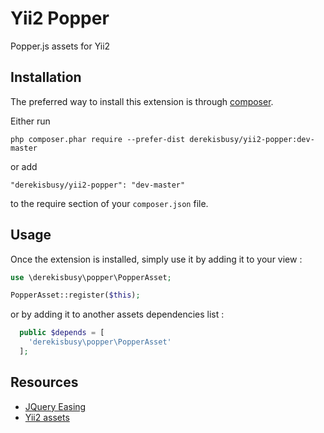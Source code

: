 Yii2 Popper
===========
Popper.js assets for Yii2

Installation
------------

The preferred way to install this extension is through [composer](http://getcomposer.org/download/).

Either run

```
php composer.phar require --prefer-dist derekisbusy/yii2-popper:dev-master
```

or add

```
"derekisbusy/yii2-popper": "dev-master"
```

to the require section of your `composer.json` file.


Usage
-----

Once the extension is installed, simply use it by adding it to your view  :

```php
use \derekisbusy\popper\PopperAsset;

PopperAsset::register($this);
```

or by adding it to another assets dependencies list :

```php
  public $depends = [
    'derekisbusy\popper\PopperAsset'
  ];
```

Resources
---------
 * [JQuery Easing](https://jqueryui.com/easing/)
 * [Yii2 assets](https://www.yiiframework.com/doc/guide/2.0/en/structure-assets)
